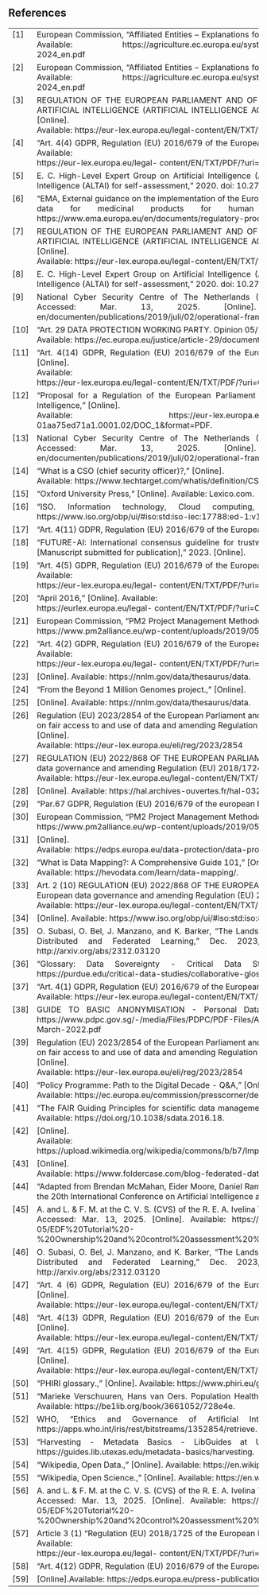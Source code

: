 <h2>References</h2>

<table style="width:100%; border-collapse:collapse;">
  <tr>
    <td style="width:5%; vertical-align:top;"><a id="ref-1">[1]</a></td>
    <td style="text-align: justify;">European Commission, “Affiliated Entities – Explanations for IMCAP 2024,” 2024. Accessed: Mar. 13, 2025. [Online]. Available: https://agriculture.ec.europa.eu/system/files/2023-10/affiliated-entities-explanations-imcap-2024_en.pdf </td>
  </tr>
  <tr>
    <td style="width:5%; vertical-align:top;"><a name="ref-2">[2]</a></td>
    <td style="text-align: justify;">European Commission, “Affiliated Entities – Explanations for IMCAP 2024,” 2024. Accessed: Mar. 13, 2025. [Online]. Available: https://agriculture.ec.europa.eu/system/files/2023-10/affiliated-entities-explanations-imcap-2024_en.pdf</td>
  </tr>
  <tr>
    <td style="width:5%; vertical-align:top;"><a name="ref-3">[3]</a></td>
    <td style="text-align: justify;">REGULATION OF THE EUROPEAN PARLIAMENT AND OF THE COUNCIL LAYING DOWN HARMONISED RULES ON ARTIFICIAL INTELLIGENCE (ARTIFICIAL INTELLIGENCE ACT) AND AMENDING CERTAIN UNION LEGISLATIVE ACTS [Online]. <br>Available: https://eur-lex.europa.eu/legal-content/EN/TXT/?uri=celex%3A52021PC0206</td>
  </tr>
  <tr>
    <td style="width:5%; vertical-align:top;"><a name="ref-4">[4]</a></td>
    <td style="text-align: justify;">“Art. 4(4) GDPR, Regulation (EU) 2016/679 of the European Parliament and of the Council,” 27 April 2016. [Online]. Available: <br>https://eur-lex.europa.eu/legal- content/EN/TXT/PDF/?uri=CELEX:32016R0679&from=es.</td>
  </tr>
  <tr>
    <td style="width:5%; vertical-align:top;"><a name="ref-5">[5]</a></td>
    <td style="text-align: justify;">E. C. High-Level Expert Group on Artificial Intelligence (AI HLEG), “The Assessment List for Trustworthy Artificial Intelligence (ALTAI) for self-assessment,” 2020. doi: 10.2759/002360.</td>
  </tr>
  <tr>
    <td style="width:5%; vertical-align:top;"><a name="ref-6">[6]</a></td>
    <td style="text-align: justify;">“EMA, External guidance on the implementation of the European Medicines Agency policy on the publication of clinical data for medicinal products for human use, October 2018.,” [Online]. Available: https://www.ema.europa.eu/en/documents/regulatory-procedural-guid.</td>
  </tr>
  <tr>
    <td style="width:5%; vertical-align:top;"><a name="ref-7">[7]</a></td>
    <td style="text-align: justify;">REGULATION OF THE EUROPEAN PARLIAMENT AND OF THE COUNCIL LAYING DOWN HARMONISED RULES ON ARTIFICIAL INTELLIGENCE (ARTIFICIAL INTELLIGENCE ACT) AND AMENDING CERTAIN UNION LEGISLATIVE ACTS [Online]. <br>Available: https://eur-lex.europa.eu/legal-content/EN/TXT/?uri=celex%3A52021PC0206</td>
  </tr>
  <tr>
    <td style="width:5%; vertical-align:top;"><a name="ref-8">[8]</a></td>
    <td style="text-align: justify;">E. C. High-Level Expert Group on Artificial Intelligence (AI HLEG), “The Assessment List for Trustworthy Artificial Intelligence (ALTAI) for self-assessment,” 2020. doi: 10.2759/002360.</td>
  </tr>
  <tr>
    <td style="width:5%; vertical-align:top;"><a name="ref-9">[9]</a></td>
    <td style="text-align: justify;">National Cyber Security Centre of The Netherlands (NCSC-NL), “Operational Framework NCSC-NL,” 2019. Accessed: Mar. 13, 2025. [Online]. Available: https://english.ncsc.nl/binaries/ncsc-en/documenten/publications/2019/juli/02/operational-framework-and-rfc2350/190321_Operational_framework.pdf</td>
  </tr>
  <tr>
    <td style="width:5%; vertical-align:top;"><a name="ref-10">[10]</a></td>
    <td style="text-align: justify;">“Art. 29 DATA PROTECTION WORKING PARTY. Opinion 05/2014 on Anonymisation Techniques.” [Online].<br>Available: https://ec.europa.eu/justice/article-29/documentation/opinion-recommendation/files/2014/wp216_en.pdf</td>
  </tr>
  <tr>
    <td style="width:5%; vertical-align:top;"><a name="ref-11">[11]</a></td>
    <td style="text-align: justify;">“Art. 4(14) GDPR, Regulation (EU) 2016/679 of the European Parliament and of the Council of 27 April 2016.,” [Online]. <br>Available:<br>https://eur-lex.europa.eu/legal-content/EN/TXT/PDF/?uri=CELEX:32016R0679&from=es.</td>
  </tr>
  <tr>
    <td style="width:5%; vertical-align:top;"><a name="ref-12">[12]</a></td>
    <td style="text-align: justify;">“Proposal for a Regulation of the European Parliament and Council laying down harmonised rules on Artificial Intelligence,” [Online]. <br>Available: https://eur-lex.europa.eu/resource.html?uri=cellar:e0649735-a372-11eb-9585- 01aa75ed71a1.0001.02/DOC_1&format=PDF.</td>
  </tr>
  <tr>
    <td style="width:5%; vertical-align:top;"><a name="ref-13">[13]</a></td>
    <td style="text-align: justify;">National Cyber Security Centre of The Netherlands (NCSC-NL), “Operational Framework NCSC-NL,” 2019. Accessed: Mar. 13, 2025. [Online]. Available: https://english.ncsc.nl/binaries/ncsc-en/documenten/publications/2019/juli/02/operational-framework-and-rfc2350/190321_Operational_framework.pdf</td>
  </tr>
  <tr>
    <td style="width:5%; vertical-align:top;"><a name="ref-14">[14]</a></td>
    <td style="text-align: justify;">“What is a CSO (chief security officer)?,” [Online]. <br>Available: https://www.techtarget.com/whatis/definition/CSO-Chief-Security-Officer.</td>
  </tr>
  <tr>
    <td style="width:5%; vertical-align:top;"><a name="ref-15">[15]</a></td>
    <td style="text-align: justify;">“Oxford University Press,” [Online]. Available: Lexico.com.</td>
  </tr>
  <tr>
    <td style="width:5%; vertical-align:top;"><a name="ref-16">[16]</a></td>
    <td style="text-align: justify;">“ISO. Information technology, Cloud computing, Overview and vocabulary.,” [Online]. Available: https://www.iso.org/obp/ui/#iso:std:iso-iec:17788:ed-1:v1:en.</td>
  </tr>
  <tr>
    <td style="width:5%; vertical-align:top;"><a name="ref-17">[17]</a></td>
    <td style="text-align: justify;">“Art. 4(11) GDPR, Regulation (EU) 2016/679 of the European Parliament and of the Council of 27,” [Online].</td>
  </tr>
  <tr>
    <td style="width:5%; vertical-align:top;"><a name="ref-18">[18]</a></td>
    <td style="text-align: justify;">“FUTURE-AI: International consensus guideline for trustworthy and deployable artificial intelligence in healthcare. [Manuscript submitted for publication],” 2023. [Online].</td>
  </tr>
  <tr>
    <td style="width:5%; vertical-align:top;"><a name="ref-19">[19]</a></td>
    <td style="text-align: justify;">“Art. 4(5) GDPR, Regulation (EU) 2016/679 of the European Parliament and of the Council,” 27 April 2016. [Online]. Available: <br>https://eur-lex.europa.eu/legal- content/EN/TXT/PDF/?uri=CELEX:32016R0679&from=es.</td>
  </tr>
  <tr>
    <td style="width:5%; vertical-align:top;"><a name="ref-20">[20]</a></td>
    <td style="text-align: justify;">“April 2016,” [Online]. Available: <br>https://eurlex.europa.eu/legal- content/EN/TXT/PDF/?uri=CELEX:32016R0679&from=es .</td>
  </tr>
  <tr>
    <td style="width:5%; vertical-align:top;"><a name="ref-21">[21]</a></td>
    <td style="text-align: justify;">European Commission, “PM2 Project Management Methodology,” 2019. Accessed: Mar. 13, 2025. [Online]. Available: https://www.pm2alliance.eu/wp-content/uploads/2019/05/PM%C2%B2-project-management-methodology.pdf</td>
  </tr>
  <tr>
    <td style="width:5%; vertical-align:top;"><a name="ref-22">[22]</a></td>
    <td style="text-align: justify;">“Art. 4(2) GDPR, Regulation (EU) 2016/679 of the European Parliament and of the Council.,” 27 April 2016. [Online]. Available: <br>https://eur-lex.europa.eu/legal- content/EN/TXT/PDF/?uri=CELEX:32016R0679&from=es.</td>
  </tr>
  <tr>
    <td style="width:5%; vertical-align:top;"><a name="ref-23">[23]</a></td>
    <td style="text-align: justify;">[Online]. Available: https://nnlm.gov/data/thesaurus/data.</td>
  </tr>
  <tr>
    <td style="width:5%; vertical-align:top;"><a name="ref-24">[24]</a></td>
    <td style="text-align: justify;">“From the Beyond 1 Million Genomes project.,” [Online].</td>
  </tr>
  <tr>
    <td style="width:5%; vertical-align:top;"><a name="ref-25">[25]</a></td>
    <td style="text-align: justify;">[Online]. Available: https://nnlm.gov/data/thesaurus/data.</td>
  </tr>
  <tr>
    <td style="width:5%; vertical-align:top;"><a name="ref-26">[26]</a></td>
    <td style="text-align: justify;">Regulation (EU) 2023/2854 of the European Parliament and of the Council of 13 December 2023 on harmonised rules on fair access to and use of data and amending Regulation (EU) 2017/2394 and Directive (EU) 2020/1828 (Data Act) [Online]. <br>Available: https://eur-lex.europa.eu/eli/reg/2023/2854</td>
  </tr>
  <tr>
    <td style="width:5%; vertical-align:top;"><a name="ref-27">[27]</a></td>
    <td style="text-align: justify;">REGULATION (EU) 2022/868 OF THE EUROPEAN PARLIAMENT AND OF THE COUNCIL of 30 May 2022 on European data governance and amending Regulation (EU) 2018/1724 (Data Governance Act) [Online]. <br>Available: https://eur-lex.europa.eu/legal-content/EN/TXT/HTML/?uri=CELEX:32022R0868</td>
  </tr>
  <tr>
    <td style="width:5%; vertical-align:top;"><a name="ref-28">[28]</a></td>
    <td style="text-align: justify;">[Online]. Available: https://hal.archives-ouvertes.fr/hal-03226010.</td>
  </tr>
  <tr>
    <td style="width:5%; vertical-align:top;"><a name="ref-29">[29]</a></td>
    <td style="text-align: justify;">“Par.67 GDPR, Regulation (EU) 2016/679 of the european Parliament and of the Council of 27,”</td>
  </tr>
  <tr>
    <td style="width:5%; vertical-align:top;"><a name="ref-30">[30]</a></td>
    <td style="text-align: justify;">European Commission, “PM2 Project Management Methodology,” 2019. Accessed: Mar. 13, 2025. [Online]. Available: https://www.pm2alliance.eu/wp-content/uploads/2019/05/PM%C2%B2-project-management-methodology.pdf</td>
  </tr>
  <tr>
    <td style="width:5%; vertical-align:top;"><a name="ref-31">[31]</a></td>
    <td style="text-align: justify;">[Online]. <br>Available: https://edps.europa.eu/data-protection/data-protection/glossary/d_en#data_quality.</td>
  </tr>
  <tr>
    <td style="width:5%; vertical-align:top;"><a name="ref-32">[32]</a></td>
    <td style="text-align: justify;">“What is Data Mapping?: A Comprehensive Guide 101,” [Online]. <br>Available: https://hevodata.com/learn/data-mapping/.</td>
  </tr>
  <tr>
    <td style="width:5%; vertical-align:top;"><a name="ref-33">[33]</a></td>
    <td style="text-align: justify;">Art. 2 (10) REGULATION (EU) 2022/868 OF THE EUROPEAN PARLIAMENT AND OF THE COUNCIL of 30 May 2022 on European data governance and amending Regulation (EU) 2018/1724 (Data Governance Act) [Online]. <br>Available: https://eur-lex.europa.eu/legal-content/EN/TXT/HTML/?uri=CELEX:32022R0868</td>
  </tr>
  <tr>
    <td style="width:5%; vertical-align:top;"><a name="ref-34">[34]</a></td>
    <td style="text-align: justify;">[Online]. Available: https://www.iso.org/obp/ui/#iso:std:iso:8000:-2:ed-4:v1:en.</td>
  </tr>
  <tr>
    <td style="width:5%; vertical-align:top;"><a name="ref-35">[35]</a></td>
    <td style="text-align: justify;">O. Subasi, O. Bel, J. Manzano, and K. Barker, “The Landscape of Modern Machine Learning: A Review of Machine, Distributed and Federated Learning,” Dec. 2023, Accessed: Mar. 13, 2025. [Online]. Available: http://arxiv.org/abs/2312.03120</td>
  </tr>
  <tr>
    <td style="width:5%; vertical-align:top;"><a name="ref-36">[36]</a></td>
    <td style="text-align: justify;">“Glossary: Data Sovereignty - Critical Data Studies - Purdue University.,” [Online]. Available: https://purdue.edu/critical-data-studies/collaborative-glossary/data-sovereignty.php.</td>
  </tr>
  <tr>
    <td style="width:5%; vertical-align:top;"><a name="ref-37">[37]</a></td>
    <td style="text-align: justify;">“Art. 4(1) GDPR, Regulation (EU) 2016/679 of the European Parliament and of the Council of 27 April 2016.,” [Online]. <br>Available: https://eur-lex.europa.eu/legal-content/EN/TXT/PDF/?uri=CELEX:32016R0679&from=es.</td>
  </tr>
  <tr>
    <td style="width:5%; vertical-align:top;"><a name="ref-38">[38]</a></td>
    <td style="text-align: justify;">GUIDE TO BASIC ANONYMISATION - Personal Data Protection Commission Singapore Online. Available: https://www.pdpc.gov.sg/-/media/Files/PDPC/PDF-Files/Advisory-Guidelines/Guide-to-Basic-Anonymisation-31-March-2022.pdf</td>
  </tr>
  <tr>
    <td style="width:5%; vertical-align:top;"><a name="ref-39">[39]</a></td>
    <td style="text-align: justify;">Regulation (EU) 2023/2854 of the European Parliament and of the Council of 13 December 2023 on harmonised rules on fair access to and use of data and amending Regulation (EU) 2017/2394 and Directive (EU) 2020/1828 (Data Act) [Online]. <br>Available: https://eur-lex.europa.eu/eli/reg/2023/2854</td>
  </tr>
  <tr>
    <td style="width:5%; vertical-align:top;"><a name="ref-40">[40]</a></td>
    <td style="text-align: justify;">“Policy Programme: Path to the Digital Decade - Q&A,” [Online]. <br>Available: https://ec.europa.eu/commission/presscorner/detail/en/qanda_21_4631.</td>
  </tr>
  <tr>
    <td style="width:5%; vertical-align:top;"><a name="ref-41">[41]</a></td>
    <td style="text-align: justify;">“The FAIR Guiding Principles for scientific data management and stewardship. Sci Data 3, 160018.,” 2016. [Online]. Available: https://doi.org/10.1038/sdata.2016.18.</td>
  </tr>
  <tr>
    <td style="width:5%; vertical-align:top;"><a name="ref-42">[42]</a></td>
    <td style="text-align: justify;">[Online]. <br>Available: https://upload.wikimedia.org/wikipedia/commons/b/b7/Implementing_FAIR_Data_Principles_The_Role_of_Libraries.pdf.</td>
  </tr>
  <tr>
    <td style="width:5%; vertical-align:top;"><a name="ref-43">[43]</a></td>
    <td style="text-align: justify;">[Online]. <br>Available: https://www.foldercase.com/blog-federated-data-analysis-how-to-get-started.php.</td>
  </tr>
  <tr>
    <td style="width:5%; vertical-align:top;"><a name="ref-44">[44]</a></td>
    <td style="text-align: justify;">“Adapted from Brendan McMahan, Eider Moore, Daniel Ramage, Seth Hampson, Blaise Aguera y Arcas Proceedings of the 20th International Conference on Artificial Intelligence and Statistics, PMLR 54:1273-1282, 2017.,” [Online].</td>
  </tr>
  <tr>
    <td style="width:5%; vertical-align:top;"><a name="ref-45">[45]</a></td>
    <td style="text-align: justify;">A. and L. & F. M. at the C. V. S. (CVS) of the R. E. A. Ivelina Tsocheva, “Ownership Control Assessment Tutorial,” 2023. Accessed: Mar. 13, 2025. [Online]. Available: https://defence-industry-space.ec.europa.eu/system/files/2024-05/EDF%20Tutorial%20-%20Ownership%20and%20control%20assessment%20%28Info%20Days%202023%29.pdf</td>
  </tr>
  <tr>
    <td style="width:5%; vertical-align:top;"><a name="ref-46">[46]</a></td>
    <td style="text-align: justify;">O. Subasi, O. Bel, J. Manzano, and K. Barker, “The Landscape of Modern Machine Learning: A Review of Machine, Distributed and Federated Learning,” Dec. 2023, Accessed: Mar. 13, 2025. [Online]. Available: http://arxiv.org/abs/2312.03120</td>
  </tr>
  <tr>
    <td style="width:5%; vertical-align:top;"><a name="ref-47">[47]</a></td>
    <td style="text-align: justify;">“Art. 4 (6) GDPR, Regulation (EU) 2016/679 of the European Parliament and of the Council of 27 April 2016.,” [Online]. <br>Available: https://eur-lex.europa.eu/legal-content/EN/TXT/PDF/?uri=CELEX:32016R0679&from=es.</td>
  </tr>
  <tr>
    <td style="width:5%; vertical-align:top;"><a name="ref-48">[48]</a></td>
    <td style="text-align: justify;">“Art. 4(13) GDPR, Regulation (EU) 2016/679 of the European Parliament and of the Council of 27 April 2016.,” [Online]. <br>Available: https://eur-lex.europa.eu/legal-content/EN/TXT/PDF/?uri=CELEX:32016R0679&from=es.</td>
  </tr>
  <tr>
    <td style="width:5%; vertical-align:top;"><a name="ref-49">[49]</a></td>
    <td style="text-align: justify;">“Art. 4(15) GDPR, Regulation (EU) 2016/679 of the European Parliament and of the Council of 27 April 2016.,” [Online]. <br>Available: https://eur-lex.europa.eu/legal-content/EN/TXT/PDF/?uri=CELEX:32016R0679&from=es.</td>
  </tr>
  <tr>
    <td style="width:5%; vertical-align:top;"><a name="ref-50">[50]</a></td>
    <td style="text-align: justify;">“PHIRI glossary.,” [Online]. Available: https://www.phiri.eu/glossary.</td>
  </tr>
  <tr>
    <td style="width:5%; vertical-align:top;"><a name="ref-51">[51]</a></td>
    <td style="text-align: justify;">“Marieke Verschuuren, Hans van Oers. Population Health Monitoring: Climbing the Information Pyramid.,” [Online]. Available: https://be1lib.org/book/3661052/728e4e.</td>
  </tr>
  <tr>
    <td style="width:5%; vertical-align:top;"><a name="ref-52">[52]</a></td>
    <td style="text-align: justify;">WHO, “Ethics and Governance of Artificial Intelligence for Health.,” 2021. [Online]. Available: https://apps.who.int/iris/rest/bitstreams/1352854/retrieve.</td>
  </tr>
  <tr>
    <td style="width:5%; vertical-align:top;"><a name="ref-53">[53]</a></td>
    <td style="text-align: justify;">“Harvesting - Metadata Basics - LibGuides at University of Texas at Austin.,” [Online]. Available: https://guides.lib.utexas.edu/metadata-basics/harvesting.</td>
  </tr>
  <tr>
    <td style="width:5%; vertical-align:top;"><a name="ref-54">[54]</a></td>
    <td style="text-align: justify;">“Wikipedia, Open Data.,” [Online]. Available: https://en.wikipedia.org/wiki/Open_data.</td>
  </tr>
  <tr>
    <td style="width:5%; vertical-align:top;"><a name="ref-55">[55]</a></td>
    <td style="text-align: justify;">“Wikipedia, Open Science.,” [Online]. Available: https://en.wikipedia.org/wiki/Open_science.</td>
  </tr>
  <tr>
    <td style="width:5%; vertical-align:top;"><a name="ref-56">[56]</a></td>
    <td style="text-align: justify;">A. and L. & F. M. at the C. V. S. (CVS) of the R. E. A. Ivelina Tsocheva, “Ownership Control Assessment Tutorial,” 2023. Accessed: Mar. 13, 2025. [Online]. Available: https://defence-industry-space.ec.europa.eu/system/files/2024-05/EDF%20Tutorial%20-%20Ownership%20and%20control%20assessment%20%28Info%20Days%202023%29.pdf</td>
  </tr>
  <tr>
    <td style="width:5%; vertical-align:top;"><a name="ref-57">[57]</a></td>
    <td style="text-align: justify;">Article 3 (1) “Regulation (EU) 2018/1725 of the European Parliament and of the Council.,” 23 October 2018. [Online]. Available: <br>https://eur-lex.europa.eu/legal- content/EN/TXT/PDF/?uri=CELEX:32018R1725&from=EN.</td>
  </tr>
  <tr>
    <td style="width:5%; vertical-align:top;"><a name="ref-58">[58]</a></td>
    <td style="text-align: justify;">“Art. 4(12) GDPR, Regulation (EU) 2016/679 of the European,” [Online].</td>
  </tr>
  <tr>
    <td style="width:5%; vertical-align:top;"><a name="ref-59">[59]</a></td>
    <td style="text-align: justify;">[Online].Available: https://edps.europa.eu/press-publications/publications/techsonar/synthetic-data_en.</td>
  </tr>
</table>
